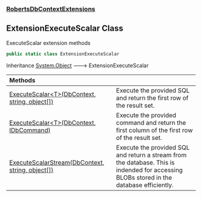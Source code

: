 ### [RobertsDbContextExtensions](RobertsDbContextExtensions 'RobertsDbContextExtensions')
## ExtensionExecuteScalar Class
ExecuteScalar extension methods 
```csharp
public static class ExtensionExecuteScalar
```

Inheritance [System.Object](https://docs.microsoft.com/en-us/dotnet/api/System.Object 'System.Object') &#129106; ExtensionExecuteScalar  

| Methods | |
| :--- | :--- |
| [ExecuteScalar&lt;T&gt;(DbContext, string, object[])](ExtensionExecuteScalar_ExecuteScalar_T_(DbContext_string_object__) 'RobertsDbContextExtensions.ExtensionExecuteScalar.ExecuteScalar&lt;T&gt;(Microsoft.EntityFrameworkCore.DbContext, string, object[])') | Execute the provided SQL and return the first row of the result set.  |
| [ExecuteScalar&lt;T&gt;(DbContext, IDbCommand)](ExtensionExecuteScalar_ExecuteScalar_T_(DbContext_IDbCommand) 'RobertsDbContextExtensions.ExtensionExecuteScalar.ExecuteScalar&lt;T&gt;(Microsoft.EntityFrameworkCore.DbContext, System.Data.IDbCommand)') | Execute the provided command and return the first column of the first row of the result set.  |
| [ExecuteScalarStream(DbContext, string, object[])](ExtensionExecuteScalar_ExecuteScalarStream(DbContext_string_object__) 'RobertsDbContextExtensions.ExtensionExecuteScalar.ExecuteScalarStream(Microsoft.EntityFrameworkCore.DbContext, string, object[])') | Execute the provided SQL and return a stream from the database. This is indended for accessing BLOBs stored in the database efficiently.  |
